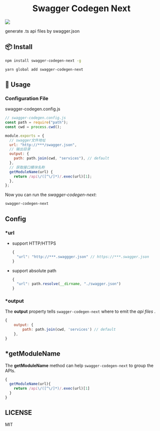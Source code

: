<h1 align="center">Swagger Codegen Next</h1>

<img src="https://img.shields.io/npm/v/swagger-codegen-next?style=flat-square"/>

generate .ts api files by swagger.json

## 📦 Install

```bash
npm install swagger-codegen-next -g
```

```bash
yarn global add swagger-codegen-next
```

## 🔨 Usage

### Configuration File

swagger-codegen.config.js

```javascript
// swagger-codegen.config.js
const path = require("path");
const cwd = process.cwd();

module.exports = {
  // swagger文件地址
  url: "http://***/swagger.json",
  // 输出目录
  output: {
    path: path.join(cwd, "services"), // default
  },
  // 获取接口模块名称
  getModuleName(url) {
    return /api\/([^\/]*)/.exec(url)[1];
  },
};

```
Now you can run the _swagger-codegen-next_:

```bash
swagger-codegen-next
```

## Config

### \*url

- support HTTP/HTTPS

  ```javascript
  {
    "url": "http://***.swaggger.json" // https://***.swagger.json
  }
  ```

- support absolute path

  ```javascript
  {
    "url": path.resolve(__dirname, "./swagger.json")
  }
  ```

### \*output

The **output** property tells `swagger-codegen-next` where to emit the _api files_ .

```javascript
{
    output: {
        path: path.join(cwd, 'services') // default
    },
}
```

## \*getModuleName

The **getModuleName** method can help `swagger-codegen-next` to group the APIs.

```javascript
{
  getModuleName(url){
    return /api\/([^\/]*)/.exec(url)[1]
  }
}
```

## LICENSE

MIT
